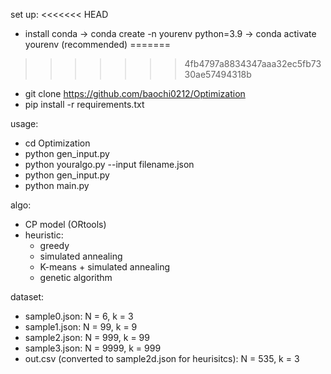 set up:
<<<<<<< HEAD
  - install conda -> conda create -n yourenv python=3.9 -> conda activate yourenv (recommended)
=======
>>>>>>> 4fb4797a8834347aaa32ec5fb7330ae57494318b
  - git clone https://github.com/baochi0212/Optimization
  -  pip install -r requirements.txt
  
  
  
usage:
  - cd Optimization 
  - python gen_input.py
  - python youralgo.py --input filename.json
  - python gen_input.py
  - python main.py

  
  
algo:
  -  CP model (ORtools)
  -  heuristic:
     -  greedy
     -  simulated annealing
     -  K-means + simulated annealing
     -  genetic algorithm

dataset:
  - sample0.json: N = 6, k = 3 
  - sample1.json: N = 99, k = 9
  - sample2.json: N = 999, k = 99
  - sample3.json: N = 9999, k = 999
  - out.csv (converted to sample2d.json for heurisitcs): N = 535, k = 3 
